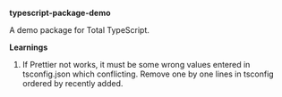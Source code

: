 **typescript-package-demo**

A demo package for Total TypeScript.

**Learnings**

1. If Prettier not works, it must be some wrong values entered in tsconfig.json which conflicting. Remove one by one lines in tsconfig ordered by recently added.
